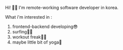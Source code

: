 Hi! 🙋‍♂️ I'm remote-working software developer in korea.

What i'm interested in : 
1. frontend-backend developing😎
2. surfing🏄‍♂️
3. workout freak🏋️‍♀️
4. maybe little bit of yoga🧘
